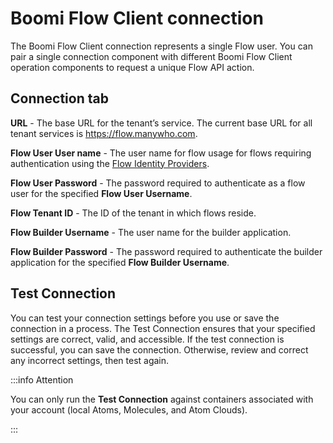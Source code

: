 <head>
  <meta name="guidename" content="Integration"/>
  <meta name="context" content="GUID-bc0170de-6f20-4d24-8a73-9a03136ca9d0"/>
</head>

# Boomi Flow Client connection

The Boomi Flow Client connection represents a single Flow user. You can pair a single connection component with different Boomi Flow Client operation components to request a unique Flow API action.

## **Connection** tab

**URL** - 
The base URL for the tenant’s service. The current base URL for all tenant services is https://flow.manywho.com.

**Flow User User name** - 
The user name for flow usage for flows requiring authentication using the [Flow Identity Providers](/docs/Atomsphere/Flow/topics/flo-IDP_cc718062-51e1-4c35-b9e7-3e971ac28249.md).

**Flow User Password** - 
The password required to authenticate as a flow user for the specified **Flow User Username**.

**Flow Tenant ID** - 
The ID of the tenant in which flows reside.

**Flow Builder Username** - 
The user name for the builder application.

**Flow Builder Password** - 
The password required to authenticate the builder application for the specified **Flow Builder Username**.

## Test Connection

You can test your connection settings before you use or save the connection in a process. The Test Connection ensures that your specified settings are correct, valid, and accessible. If the test connection is successful, you can save the connection. Otherwise, review and correct any incorrect settings, then test again.

:::info Attention

You can only run the **Test Connection** against containers associated with your account (local Atoms, Molecules, and Atom Clouds).

:::
